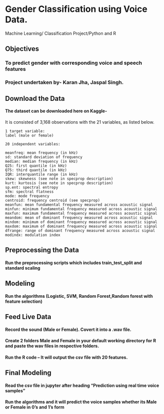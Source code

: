 # Gender Classification using Voice Data.

Machine Learning/ Classification Project/Python and R
## Objectives
### To predict gender with corresponding voice and speech features
### Project undertaken by- Karan Jha, Jaspal Singh.
## Download the Data
#### The dataset can be downloaded here on Kaggle-  
It is consisted of 3,168 observations with the 21 variables, as listed below.

```
1 target variable:
label (male or female) 

20 independent variables:

meanfreq: mean frequency (in kHz)
sd: standard deviation of frequency
median: median frequency (in kHz)
Q25: first quantile (in kHz)
Q75: third quantile (in kHz)
IQR: interquantile range (in kHz)
skew: skewness (see note in specprop description)
kurt: kurtosis (see note in specprop description)
sp.ent: spectral entropy
sfm: spectral flatness
mode: mode frequency
centroid: frequency centroid (see specprop)
meanfun: mean fundamental frequency measured across acoustic signal
minfun: minimum fundamental frequency measured across acoustic signal
maxfun: maximum fundamental frequency measured across acoustic signal
meandom: mean of dominant frequency measured across acoustic signal
mindom: minimum of dominant frequency measured across acoustic signal
maxdom: maximum of dominant frequency measured across acoustic signal
dfrange: range of dominant frequency measured across acoustic signal
modindx: modulation index
```
## Preprocessing the Data

#### Run the preprocessing scripts which includes train_test_split and standard scaling
## Modeling
#### Run the algorithms (Logistic, SVM, Random Forest,Random forest with feature selection)
## Feed Live Data 

#### Record the sound (Male or Female). Covert it into a .wav file.
#### Create 2 folders Male and Female in your default working directory for R and paste the wav files in respective folders.
#### Run the R code – It will output the csv file with 20 features.
## Final Modeling 

#### Read the csv file in jupyter after heading “Prediction using real time voice samples”
#### Run the algorithms and it will predict the voice samples whether its Male or Female in 0’s and 1’s form

